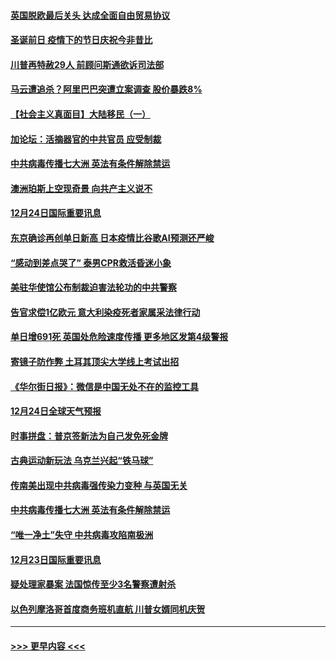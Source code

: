 #### [英国脱欧最后关头 达成全面自由贸易协议](../pages/prog202/a103017485.md?t=12251751) 
#### [圣诞前日 疫情下的节日庆祝今非昔比](../pages/prog202/a103017469.md?t=12251751) 
#### [川普再特赦29人 前顾问斯通欲诉司法部](../pages/prog202/a103017441.md?t=12251751) 
#### [马云遭追杀？阿里巴巴突遭立案调查 股价暴跌8%](../pages/prog202/a103017312.md?t=12251751) 
#### [【社会主义真面目】大陆移民（一）](../pages/prog202/a103017275.md?t=12251751) 
#### [加论坛：活摘器官的中共官员 应受制裁](../pages/prog202/a103017251.md?t=12251751) 
#### [中共病毒传播七大洲 英法有条件解除禁运](../pages/prog202/a103017241.md?t=12251751) 
#### [澳洲珀斯上空现奇景 向共产主义说不](../pages/prog202/a103017129.md?t=12251751) 
#### [12月24日国际重要讯息](../pages/prog202/a103017112.md?t=12251751) 
#### [东京确诊再创单日新高 日本疫情比谷歌AI预测还严峻](../pages/prog202/a103017084.md?t=12251751) 
#### [“感动到差点哭了” 泰男CPR救活昏迷小象](../pages/prog202/a103017059.md?t=12251751) 
#### [美驻华使馆公布制裁迫害法轮功的中共警察](../pages/prog202/a103017058.md?t=12251751) 
#### [告官求偿1亿欧元 意大利染疫死者家属采法律行动](../pages/prog202/a103016975.md?t=12251751) 
#### [单日增691死 英国处危险速度传播 更多地区发第4级警报](../pages/prog202/a103016868.md?t=12251751) 
#### [寄镜子防作弊  土耳其顶尖大学线上考试出招](../pages/prog202/a103016844.md?t=12251751) 
#### [《华尔街日报》：微信是中国无处不在的监控工具](../pages/prog202/a103016770.md?t=12251751) 
#### [12月24日全球天气预报](../pages/prog202/a103016717.md?t=12251751) 
#### [时事拼盘：普京签新法为自己发免死金牌](../pages/prog202/a103016718.md?t=12251751) 
#### [古典运动新玩法 乌克兰兴起“铁马球”](../pages/prog202/a103016706.md?t=12251751) 
#### [传南美出现中共病毒强传染力变种 与英国无关](../pages/prog202/a103016518.md?t=12251751) 
#### [中共病毒传播七大洲 英法有条件解除禁运](../pages/prog202/a103016597.md?t=12251751) 
#### [“唯一净土”失守 中共病毒攻陷南极洲](../pages/prog202/a103016433.md?t=12251751) 
#### [12月23日国际重要讯息](../pages/prog202/a103016434.md?t=12251751) 
#### [疑处理家暴案 法国惊传至少3名警察遭射杀](../pages/prog202/a103016245.md?t=12251751) 
#### [以色列摩洛哥首度商务班机直航 川普女婿同机庆贺](../pages/prog202/a103016191.md?t=12251751) 

----
#### [ >>> 更早内容 <<< ](../indexes/prog202-earlier.md)
